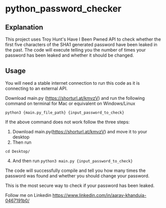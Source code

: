 # python_password_checker

## Explanation 

This project uses Troy Hunt's Have I Been Pwned API to check whether the first five characters of the SHA1 generated password have been leaked in the past. The code will execute telling you the number of times your password has been leaked and whether it should be changed. 


## Usage

You will need a stable internet connection to run this code as it is connecting to an external API.

Download main.py (https://shorturl.at/kmvzV) and run the following command on terminal for Mac or equivalent on Windows/Linux

`python3 {main.py_file_path} {input_password_to_check}`

If the above command does not work follow the three steps:

1. Download main.py(https://shorturl.at/kmvzV) and move it to your desktop 
3. Then run
   
`cd Desktop/`

4. And then run 
`python3 main.py {input_password_to_check}`

 The code will successfully compile and tell you how many times the password was found and whether you should change your password. 
 
 This is the most secure way to check if your password has been leaked.
 
 Follow me on Linkedin https://www.linkedin.com/in/aarav-khanduja-0467191b0/

 

